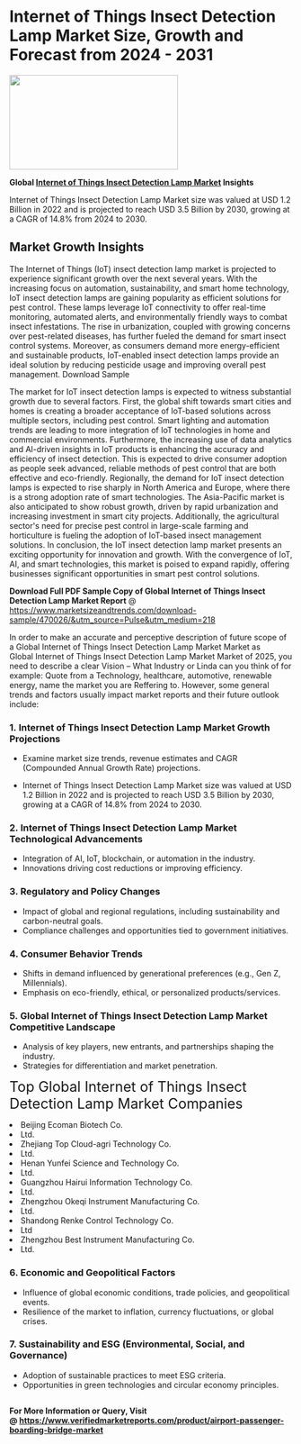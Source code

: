 <H1>Internet of Things Insect Detection Lamp Market Size, Growth and Forecast from 2024 - 2031</H1><img class="aligncenter size-medium wp-image-584254" src="https://thirdeyenews.in/wp-content/uploads/2024/09/Global-Market-Research-300x168.jpeg" alt="" width="300" height="168" /><p><strong>Global&nbsp;<a href="https://www.marketsizeandtrends.com/download-sample/470026/&amp;utm_source=Pulse&amp;utm_medium=218">Internet of Things Insect Detection Lamp Market</a> Insights</strong></p><p>Internet of Things Insect Detection Lamp Market size was valued at USD 1.2 Billion in 2022 and is projected to reach USD 3.5 Billion by 2030, growing at a CAGR of 14.8% from 2024 to 2030.</p><p><h2>Market Growth Insights</h2> <p>The Internet of Things (IoT) insect detection lamp market is projected to experience significant growth over the next several years. With the increasing focus on automation, sustainability, and smart home technology, IoT insect detection lamps are gaining popularity as efficient solutions for pest control. These lamps leverage IoT connectivity to offer real-time monitoring, automated alerts, and environmentally friendly ways to combat insect infestations. The rise in urbanization, coupled with growing concerns over pest-related diseases, has further fueled the demand for smart insect control systems. Moreover, as consumers demand more energy-efficient and sustainable products, IoT-enabled insect detection lamps provide an ideal solution by reducing pesticide usage and improving overall pest management. Download Sample</p> <p>The market for IoT insect detection lamps is expected to witness substantial growth due to several factors. First, the global shift towards smart cities and homes is creating a broader acceptance of IoT-based solutions across multiple sectors, including pest control. Smart lighting and automation trends are leading to more integration of IoT technologies in home and commercial environments. Furthermore, the increasing use of data analytics and AI-driven insights in IoT products is enhancing the accuracy and efficiency of insect detection. This is expected to drive consumer adoption as people seek advanced, reliable methods of pest control that are both effective and eco-friendly. Regionally, the demand for IoT insect detection lamps is expected to rise sharply in North America and Europe, where there is a strong adoption rate of smart technologies. The Asia-Pacific market is also anticipated to show robust growth, driven by rapid urbanization and increasing investment in smart city projects. Additionally, the agricultural sector's need for precise pest control in large-scale farming and horticulture is fueling the adoption of IoT-based insect management solutions. In conclusion, the IoT insect detection lamp market presents an exciting opportunity for innovation and growth. With the convergence of IoT, AI, and smart technologies, this market is poised to expand rapidly, offering businesses significant opportunities in smart pest control solutions. </p><p><span class=""><strong>Download Full PDF Sample Copy of Global Internet of Things Insect Detection Lamp Market Report</strong> @ <a href="https://www.marketsizeandtrends.com/download-sample/470026/&amp;utm_source=Pulse&amp;utm_medium=218" target="_blank">https://www.marketsizeandtrends.com/download-sample/470026/&amp;utm_source=Pulse&amp;utm_medium=218</a></span></p><p>In order to make an accurate and perceptive description of future scope of a Global&nbsp;Internet of Things Insect Detection Lamp Market Market as Global&nbsp;Internet of Things Insect Detection Lamp Market Market of 2025, you need to describe a clear Vision &ndash; What Industry or Linda can you think of for example: Quote from a Technology, healthcare, automotive, renewable energy, name the market you are Reffering to. However, some general trends and factors usually impact market reports and their future outlook include:</p><h3>1.&nbsp;<strong>Internet of Things Insect Detection Lamp Market Growth Projections</strong></h3><ul><li>Examine market size trends, revenue estimates and CAGR (Compounded Annual Growth Rate) projections.</li><li><p>Internet of Things Insect Detection Lamp Market size was valued at USD 1.2 Billion in 2022 and is projected to reach USD 3.5 Billion by 2030, growing at a CAGR of 14.8% from 2024 to 2030.</p></li></ul><h3>2.&nbsp;<strong>Internet of Things Insect Detection Lamp Market Technological Advancements</strong></h3><ul><li>Integration of AI, IoT, blockchain, or automation in the industry.</li><li>Innovations driving cost reductions or improving efficiency.</li></ul><h3>3.&nbsp;<strong>Regulatory and Policy Changes</strong></h3><ul><li>Impact of global and regional regulations, including sustainability and carbon-neutral goals.</li><li>Compliance challenges and opportunities tied to government initiatives.</li></ul><h3>4.&nbsp;<strong>Consumer Behavior Trends</strong></h3><ul><li>Shifts in demand influenced by generational preferences (e.g., Gen Z, Millennials).</li><li>Emphasis on eco-friendly, ethical, or personalized products/services.</li></ul><h3>5.&nbsp;<strong>Global Internet of Things Insect Detection Lamp Market Competitive Landscape</strong></h3><ul><li>Analysis of key players, new entrants, and partnerships shaping the industry.</li><li>Strategies for differentiation and market penetration.</li></ul><p data-pm-slice="1 1 []"><span style="color: inherit; font-family: inherit; font-size: 25px;">Top Global Internet of Things Insect Detection Lamp Market Companies</span></p><div class="" data-test-id=""><p><li>Beijing Ecoman Biotech Co.</li><li>Ltd.</li><li> Zhejiang Top Cloud-agri Technology Co.</li><li> Ltd.</li><li> Henan Yunfei Science and Technology Co.</li><li> Ltd.</li><li> Guangzhou Hairui Information Technology Co.</li><li> Ltd.</li><li> Zhengzhou Okeqi Instrument Manufacturing Co.</li><li> Ltd.</li><li> Shandong Renke Control Technology Co.</li><li> Ltd</li><li> Zhengzhou Best Instrument Manufacturing Co.</li><li> Ltd.</li></p></div><h3>6.&nbsp;<strong>Economic and Geopolitical Factors</strong></h3><ul><li>Influence of global economic conditions, trade policies, and geopolitical events.</li><li>Resilience of the market to inflation, currency fluctuations, or global crises.</li></ul><h3>7.&nbsp;<strong>Sustainability and ESG (Environmental, Social, and Governance)</strong></h3><ul><li>Adoption of sustainable practices to meet ESG criteria.</li><li>Opportunities in green technologies and circular economy principles.</li></ul><h2><strong style="font-size: 14px;">For More Information or Query, Visit @&nbsp;</strong><a style="background-color: #ffffff; font-size: 14px;" href="https://www.marketsizeandtrends.com/report/internet-of-things-insect-detection-lamp-market/" target="_blank">https://www.verifiedmarketreports.com/product/airport-passenger-boarding-bridge-market</a></h2>
